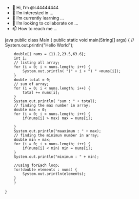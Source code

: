 - 👋 Hi, I’m @s44444444
- 👀 I’m interested in ...
- 🌱 I’m currently learning ...
- 💞️ I’m looking to collaborate on ...
- 📫 How to reach me ...

<!---
s44444444/s44444444 is a ✨ special ✨ repository because its `README.md` (this file) appears on your GitHub profile.
You can click the Preview link to take a look at your changes.
--->

java
public class Main
{
	public static void main(String[] args) {
// 		System.out.println("Hello World");
	
	    double[] nums = {11.2,23.5,63.6};
	    int i;
	    // listing all array;
	    for (i = 0; i < nums.length; i++) {
	        System.out.println( "(" + i + ") " +nums[i]);
	    }
	    double total = 0;
	    // sum of array;
	    for (i = 0; i < nums.length; i++) {
	        total += nums[i];
	    }
	    System.out.println( "sum : " + total);
	    // finding the max number in array;
	    double max = 0;
	    for (i = 0; i < nums.length; i++) {
	        if(nums[i] > max) max = nums[i];
	    
	    }
	    System.out.println("maaximun : " + max);
	    // finding the minimun number in array;
	    double min = max;
	    for (i = 0; i < nums.length; i++) {
	        if(nums[i] < min) min = nums[i]; 
	    }
	    System.out.println("minimum : " + min);
	    
	    //using forEach loop;
	    for(double elements : nums) {
	        System.out.println(elements);
	    }
	    }
}
